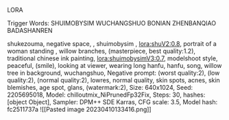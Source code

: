 LORA

Trigger Words:
SHUIMOBYSIM
WUCHANGSHUO
BONIAN
ZHENBANQIAO
BADASHANREN

shukezouma, negative space, , shuimobysim , <lora:shuV2:0.8>, portrait of a woman standing , willow branches, (masterpiece, best quality:1.2), traditional chinese ink painting, <lora:shuimobysimV3:0.7>, modelshoot style, peaceful, (smile), looking at viewer, wearing long hanfu, hanfu, song, willow tree in background, wuchangshuo,
Negative prompt: (worst quality:2), (low quality:2), (normal quality:2), lowres, normal quality, skin spots, acnes, skin blemishes, age spot, glans, (watermark:2),
Size: 640x1024, Seed: 2205695018, Model: chilloutmix_NiPrunedFp32Fix, Steps: 30, hashes: [object Object], Sampler: DPM++ SDE Karras, CFG scale: 3.5, Model hash: fc2511737a
![[Pasted image 20230410133416.png]]